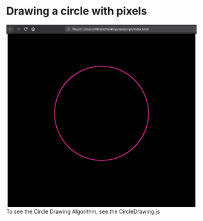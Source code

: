# Drawing a circle with pixels
![Output](CircleDrawing.PNG?raw=true "CircleDrawing")
To see the Circle Drawing Algorithm, see the CircleDrawing.js
